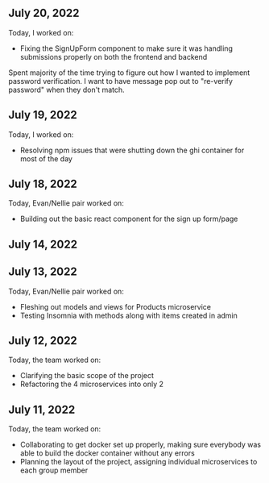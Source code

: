 ## July 20, 2022

Today, I worked on:

* Fixing the SignUpForm component to make sure it was handling submissions properly on both the frontend and backend 

Spent majority of the time trying to figure out how I wanted to implement password verification. I want to have message pop out to "re-verify password" when they don't match.

## July 19, 2022

Today, I worked on:

* Resolving npm issues that were shutting down the ghi container for most of the day

## July 18, 2022

Today, Evan/Nellie pair worked on:

* Building out the basic react component for the sign up form/page

## July 14, 2022

## July 13, 2022

Today, Evan/Nellie pair worked on:

* Fleshing out models and views for Products microservice
* Testing Insomnia with methods along with items created in admin

## July 12, 2022

Today, the team worked on:

* Clarifying the basic scope of the project
* Refactoring the 4 microservices into only 2

## July 11, 2022

Today, the team worked on:

* Collaborating to get docker set up properly, making sure everybody was able to build the docker container without any errors
* Planning the layout of the project, assigning individual microservices to each group member